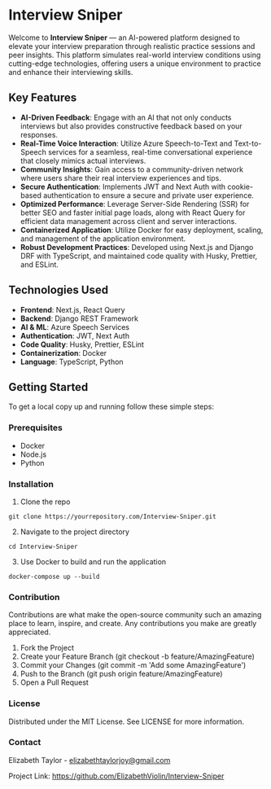 # Interview Sniper

Welcome to **Interview Sniper** — an AI-powered platform designed to elevate your interview preparation through realistic practice sessions and peer insights. This platform simulates real-world interview conditions using cutting-edge technologies, offering users a unique environment to practice and enhance their interviewing skills.

## Key Features

- **AI-Driven Feedback**: Engage with an AI that not only conducts interviews but also provides constructive feedback based on your responses.
- **Real-Time Voice Interaction**: Utilize Azure Speech-to-Text and Text-to-Speech services for a seamless, real-time conversational experience that closely mimics actual interviews.
- **Community Insights**: Gain access to a community-driven network where users share their real interview experiences and tips.
- **Secure Authentication**: Implements JWT and Next Auth with cookie-based authentication to ensure a secure and private user experience.
- **Optimized Performance**: Leverage Server-Side Rendering (SSR) for better SEO and faster initial page loads, along with React Query for efficient data management across client and server interactions.
- **Containerized Application**: Utilize Docker for easy deployment, scaling, and management of the application environment.
- **Robust Development Practices**: Developed using Next.js and Django DRF with TypeScript, and maintained code quality with Husky, Prettier, and ESLint.

## Technologies Used

- **Frontend**: Next.js, React Query
- **Backend**: Django REST Framework
- **AI & ML**: Azure Speech Services
- **Authentication**: JWT, Next Auth
- **Code Quality**: Husky, Prettier, ESLint
- **Containerization**: Docker
- **Language**: TypeScript, Python

## Getting Started

To get a local copy up and running follow these simple steps:

### Prerequisites

- Docker
- Node.js
- Python

### Installation

1. Clone the repo
 ```
 git clone https://yourrepository.com/Interview-Sniper.git
 ```
2. Navigate to the project directory
```
cd Interview-Sniper
```
3. Use Docker to build and run the application
```
docker-compose up --build
```

### Contribution

Contributions are what make the open-source community such an amazing place to learn, inspire, and create. Any contributions you make are greatly appreciated.

1. Fork the Project
2. Create your Feature Branch (git checkout -b feature/AmazingFeature)
3. Commit your Changes (git commit -m 'Add some AmazingFeature')
4. Push to the Branch (git push origin feature/AmazingFeature)
5. Open a Pull Request

### License

Distributed under the MIT License. See LICENSE for more information.

### Contact

Elizabeth Taylor - elizabethtaylorjoy@gmail.com

Project Link: https://github.com/ElizabethViolin/Interview-Sniper


